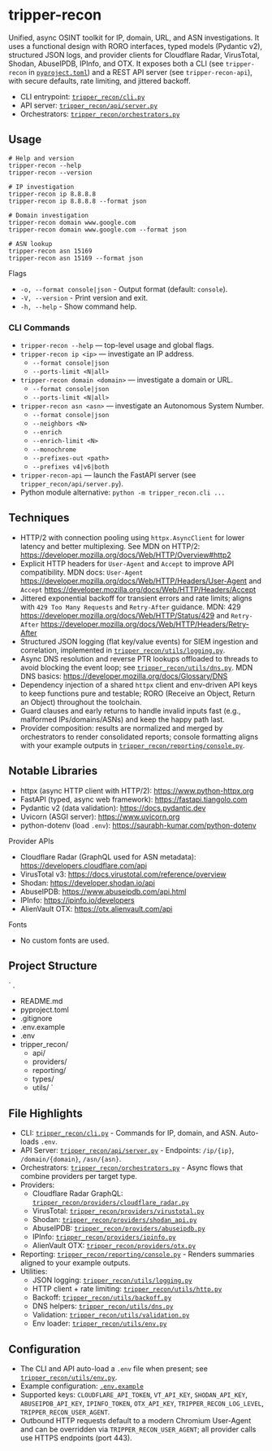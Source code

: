 # tripper-recon

Unified, async OSINT toolkit for IP, domain, URL, and ASN investigations. It uses a functional design with RORO interfaces, typed models (Pydantic v2), structured JSON logs, and provider clients for Cloudflare Radar, VirusTotal, Shodan, AbuseIPDB, IPInfo, and OTX. It exposes both a CLI (see `tripper-recon` in [`pyproject.toml`](./pyproject.toml)) and a REST API server (see `tripper-recon-api`), with secure defaults, rate limiting, and jittered backoff.

- CLI entrypoint: [`tripper_recon/cli.py`](./tripper_recon/cli.py)
- API server: [`tripper_recon/api/server.py`](./tripper_recon/api/server.py)
- Orchestrators: [`tripper_recon/orchestrators.py`](./tripper_recon/orchestrators.py)

## Usage

```
# Help and version
tripper-recon --help
tripper-recon --version

# IP investigation
tripper-recon ip 8.8.8.8
tripper-recon ip 8.8.8.8 --format json

# Domain investigation
tripper-recon domain www.google.com
tripper-recon domain www.google.com --format json

# ASN lookup
tripper-recon asn 15169
tripper-recon asn 15169 --format json
```

Flags
- `-o, --format console|json` - Output format (default: `console`).
- `-V, --version` - Print version and exit.
- `-h, --help` - Show command help.

### CLI Commands

- `tripper-recon --help` — top-level usage and global flags.
- `tripper-recon ip <ip>` — investigate an IP address.
  - `--format console|json`
  - `--ports-limit <N|all>`
- `tripper-recon domain <domain>` — investigate a domain or URL.
  - `--format console|json`
  - `--ports-limit <N|all>`
- `tripper-recon asn <asn>` — investigate an Autonomous System Number.
  - `--format console|json`
  - `--neighbors <N>`
  - `--enrich`
  - `--enrich-limit <N>`
  - `--monochrome`
  - `--prefixes-out <path>`
  - `--prefixes v4|v6|both`
- `tripper-recon-api` — launch the FastAPI server (see `tripper_recon/api/server.py`).
- Python module alternative: `python -m tripper_recon.cli ...`

## Techniques

- HTTP/2 with connection pooling using `httpx.AsyncClient` for lower latency and better multiplexing. See MDN on HTTP/2: https://developer.mozilla.org/docs/Web/HTTP/Overview#http2
- Explicit HTTP headers for `User-Agent` and `Accept` to improve API compatibility. MDN docs: `User-Agent` https://developer.mozilla.org/docs/Web/HTTP/Headers/User-Agent and `Accept` https://developer.mozilla.org/docs/Web/HTTP/Headers/Accept
- Jittered exponential backoff for transient errors and rate limits; aligns with `429 Too Many Requests` and `Retry-After` guidance. MDN: 429 https://developer.mozilla.org/docs/Web/HTTP/Status/429 and `Retry-After` https://developer.mozilla.org/docs/Web/HTTP/Headers/Retry-After
- Structured JSON logging (flat key/value events) for SIEM ingestion and correlation, implemented in [`tripper_recon/utils/logging.py`](./tripper_recon/utils/logging.py).
- Async DNS resolution and reverse PTR lookups offloaded to threads to avoid blocking the event loop; see [`tripper_recon/utils/dns.py`](./tripper_recon/utils/dns.py). MDN DNS basics: https://developer.mozilla.org/docs/Glossary/DNS
- Dependency injection of a shared `httpx` client and env-driven API keys to keep functions pure and testable; RORO (Receive an Object, Return an Object) throughout the toolchain.
- Guard clauses and early returns to handle invalid inputs fast (e.g., malformed IPs/domains/ASNs) and keep the happy path last.
- Provider composition: results are normalized and merged by orchestrators to render consolidated reports; console formatting aligns with your example outputs in [`tripper_recon/reporting/console.py`](./tripper_recon/reporting/console.py).

## Notable Libraries

- httpx (async HTTP client with HTTP/2): https://www.python-httpx.org
- FastAPI (typed, async web framework): https://fastapi.tiangolo.com
- Pydantic v2 (data validation): https://docs.pydantic.dev
- Uvicorn (ASGI server): https://www.uvicorn.org
- python-dotenv (load `.env`): https://saurabh-kumar.com/python-dotenv

Provider APIs
- Cloudflare Radar (GraphQL used for ASN metadata): https://developers.cloudflare.com/api
- VirusTotal v3: https://docs.virustotal.com/reference/overview
- Shodan: https://developer.shodan.io/api
- AbuseIPDB: https://www.abuseipdb.com/api.html
- IPInfo: https://ipinfo.io/developers
- AlienVault OTX: https://otx.alienvault.com/api

Fonts
- No custom fonts are used.

## Project Structure

`
.
- README.md
- pyproject.toml
- .gitignore
- .env.example
- .env
- tripper_recon/
  - api/
  - providers/
  - reporting/
  - types/
  - utils/
`
## File Highlights

- CLI: [`tripper_recon/cli.py`](./tripper_recon/cli.py) - Commands for IP, domain, and ASN. Auto-loads `.env`.
- API Server: [`tripper_recon/api/server.py`](./tripper_recon/api/server.py) - Endpoints: `/ip/{ip}`, `/domain/{domain}`, `/asn/{asn}`.
- Orchestrators: [`tripper_recon/orchestrators.py`](./tripper_recon/orchestrators.py) - Async flows that combine providers per target type.
- Providers:
  - Cloudflare Radar GraphQL: [`tripper_recon/providers/cloudflare_radar.py`](./tripper_recon/providers/cloudflare_radar.py)
  - VirusTotal: [`tripper_recon/providers/virustotal.py`](./tripper_recon/providers/virustotal.py)
  - Shodan: [`tripper_recon/providers/shodan_api.py`](./tripper_recon/providers/shodan_api.py)
  - AbuseIPDB: [`tripper_recon/providers/abuseipdb.py`](./tripper_recon/providers/abuseipdb.py)
  - IPInfo: [`tripper_recon/providers/ipinfo.py`](./tripper_recon/providers/ipinfo.py)
  - AlienVault OTX: [`tripper_recon/providers/otx.py`](./tripper_recon/providers/otx.py)
- Reporting: [`tripper_recon/reporting/console.py`](./tripper_recon/reporting/console.py) - Renders summaries aligned to your example outputs.
- Utilities:
  - JSON logging: [`tripper_recon/utils/logging.py`](./tripper_recon/utils/logging.py)
  - HTTP client + rate limiting: [`tripper_recon/utils/http.py`](./tripper_recon/utils/http.py)
  - Backoff: [`tripper_recon/utils/backoff.py`](./tripper_recon/utils/backoff.py)
  - DNS helpers: [`tripper_recon/utils/dns.py`](./tripper_recon/utils/dns.py)
  - Validation: [`tripper_recon/utils/validation.py`](./tripper_recon/utils/validation.py)
  - Env loader: [`tripper_recon/utils/env.py`](./tripper_recon/utils/env.py)

## Configuration

- The CLI and API auto-load a `.env` file when present; see [`tripper_recon/utils/env.py`](./tripper_recon/utils/env.py).
- Example configuration: [`.env.example`](./.env.example)
- Supported keys: `CLOUDFLARE_API_TOKEN`, `VT_API_KEY`, `SHODAN_API_KEY`, `ABUSEIPDB_API_KEY`, `IPINFO_TOKEN`, `OTX_API_KEY`, `TRIPPER_RECON_LOG_LEVEL`, `TRIPPER_RECON_USER_AGENT`.
- Outbound HTTP requests default to a modern Chromium User-Agent and can be overridden via `TRIPPER_RECON_USER_AGENT`; all provider calls use HTTPS endpoints (port 443).





